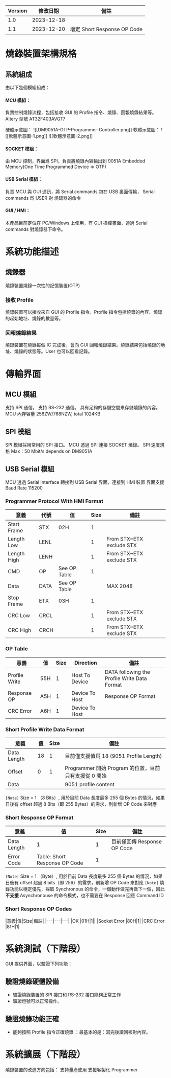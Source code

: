 |Version|修改日期|備註|
|---|---|---|
|1.0|2023-12-18||
|1.1|2023-12-20|增定 Short Response OP Code|


# 燒錄裝置架構規格

## 系統組成
由以下幾個模組組成：
#### MCU 模組：
負責控制燒錄流程，包括接收 GUI 的 Profile 指令、燒錄、回報燒錄結果等。
Altery 型號  AT32F403AVGT7

硬體示意圖：
![[DM9051A-OTP-Programmer-Controller.png]]
軟體示意圖：
![[軟體示意圖-1.png]]
![[軟體示意圖-2.png]]
#### SOCKET 模組：
由 MCU 控制，界面爲 SPI，負責將燒錄內容輸出到 9051A Embedded Memory(One Time Programmed Device => OTP)
#### USB Serial 模組：
負責 MCU 與 GUI 通訊，將 Serial commands 包在 USB 裏面傳輸， Serial commands 爲 USER 對 燒錄器的命令
#### GUI / HMI：
本產品目前定位在 PC/Windows 上使用，有 GUI 操控畫面，透過 Serial commands 對燒錄器下命令。

# 系統功能描述
## 燒錄器
燒錄裝置燒錄一次性的記憶裝置(OTP)
### 接收 Profile
燒錄裝置可以接收來自 GUI 的 Profile 指令。Profile 指令包括燒錄的內容、燒錄的起始地址、燒錄的數量等。
### 回報燒錄結果
燒錄裝置在燒錄每個 IC 完成後，會向 GUI 回報燒錄結果。燒錄結果包括燒錄的地址、燒錄的狀態等。User 也可以回看記錄。


# 傳輸界面
## MCU 模組
支持 SPI 通信。
支持 RS-232 通信。
具有足夠的存儲空間來存儲燒錄的內容。MCU 內存容量 256ZW/768NZW, total 1024KB
## SPI 模組
SPI 模組採用常用的 SPI 接口。
MCU 透過 SPI 連接 SOCKET 燒錄。
SPI 速度規格 Max：50 Mbit/s depends on DM9051A
## USB Serial 模組
MCU 透過 Serial Interface 轉接到 USB Serial 界面，連接到 HMI 裝置
界面支援 Baud Rate 115200

### Programmer Protocol With HMI Format

|意義|代號|值|Size|備註|
|---|---|---|---|---|
|Start Frame|STX|02H|1||
|Length Low|LENL||1|From STX~ETX exclude STX|
|Length High|LENH||1|From STX~ETX exclude STX|
|CMD|OP|See OP Table|1||
|Data|DATA|See OP Table||MAX 2048|
|Stop Frame|ETX|03H|1||
|CRC Low|CRCL||1|From STX~ETX exclude STX|
|CRC High|CRCH||1|From STX~ETX exclude STX|

### OP Table

|意義|值|Size|Direction|備註|
|---|---|---|---|---|
|Profile Write|55H|1|Host To Device|DATA following the Profile Write Data Format|
|Response OP|A5H|1|Device To Host|Response OP Format|
|CRC Error|A6H|1|Device To Host|

### Short Profile Write Data Format
|意義|值|Size|備註|
|---|---|---|---|
|Data Length |18|1|目前僅支援值爲 18 (9051 Profile Length)|
|Offset |0|1|Programmer 開始 Program 的位置，目前只有支援從 0 開始|
|Data  |||9051 profile content|

`[Note]` 
Size =  1 （8 Bits）, 用於目前 Data 長度最多 255 個 Bytes 的情況，如果日後有 offset 超過 8 Bits（即 255 Bytes）的需求，則新增 OP Code 來對應 
### Short Response OP Format
|意義|值|Size|備註|
|---|---|---|---|
|Data Length |1|1|目前僅回傳 Response OP Code|
|Error Code |Table: Short Response OP Code|1||


`[Note]` 
Size =  1 （Byte）, 用於目前 Data 長度最多 255 個 Bytes 的情況，如果日後有 offset 超過 8 bits（即 256）的需求，則新增 OP Code 來對應 
`[Note]` 
燒錄功能以穩定優先，採取 Synchronous 的命令，一個動作做完再做下一個，因此**不支援** Asynchronouse 的命令模式，也不需要在 Response 回應 Command ID
### Short Response OP Codes
|意義|值|Size|備註|
|---|---|---|
|OK |01H|1||
|Socket Error |80H|1|
|CRC Error |81H|1|

# 系統測試（下階段）
GUI 提供界面，以驗證下列功能：
## 驗證燒錄硬體設備
+ 驗證燒錄裝置的 SPI 接口和 RS-232 接口能夠正常工作
+ 驗證燈號可以正常操作。
## 驗證燒錄功能正確
+ 能夠按照 Profile 指令正確燒錄 ：最基本的是：寫完後讀回核對內容。

# 系統擴展（下階段）
燒錄裝置的改進方向包括：
支持量產使用
支援客製化 Programmer






